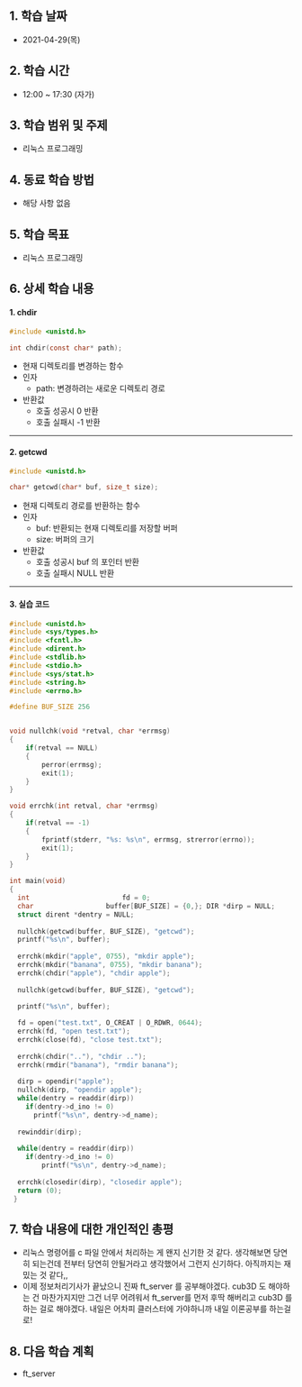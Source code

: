 

## 1. 학습 날짜

* 2021-04-29(목)



## 2. 학습 시간

* 12:00 ~ 17:30 (자가)



## 3. 학습 범위 및 주제

* 리눅스 프로그래밍



## 4. 동료 학습 방법

* 해당 사항 없음



## 5. 학습 목표

* 리눅스 프로그래밍



## 6. 상세 학습 내용

#### 1. chdir

```c
#include <unistd.h>

int chdir(const char* path);
```

* 현재 디렉토리를 변경하는 함수
* 인자
  * path: 변경하려는 새로운 디렉토리 경로
* 반환값
  * 호출 성공시 0 반환
  * 호출 실패시 -1 반환



<hr>

#### 2. getcwd

```c
#include <unistd.h>

char* getcwd(char* buf, size_t size);
```

* 현재 디렉토리 경로를 반환하는 함수
* 인자
  * buf: 반환되는 현재 디렉토리를 저장할 버퍼
  * size: 버퍼의 크기
* 반환값
  * 호출 성공시 buf 의 포인터 반환
  * 호출 실패시 NULL 반환



<hr>

#### 3. 실습 코드

```c
#include <unistd.h>
#include <sys/types.h>
#include <fcntl.h> 
#include <dirent.h> 
#include <stdlib.h> 
#include <stdio.h> 
#include <sys/stat.h> 
#include <string.h> 
#include <errno.h> 

#define BUF_SIZE 256


void nullchk(void *retval, char *errmsg)
{
	if(retval == NULL)
	{
		perror(errmsg);
		exit(1);
	}
}

void errchk(int retval, char *errmsg)
{
	if(retval == -1)
	{
		fprintf(stderr, "%s: %s\n", errmsg, strerror(errno)); 
		exit(1);
	} 
}

int main(void)
{
  int						fd = 0;
  char					buffer[BUF_SIZE] = {0,}; DIR *dirp = NULL;
  struct dirent	*dentry = NULL;
  
  nullchk(getcwd(buffer, BUF_SIZE), "getcwd");
  printf("%s\n", buffer);
  
  errchk(mkdir("apple", 0755), "mkdir apple"); 
  errchk(mkdir("banana", 0755), "mkdir banana");
  errchk(chdir("apple"), "chdir apple");
  
  nullchk(getcwd(buffer, BUF_SIZE), "getcwd");

  printf("%s\n", buffer);
  
  fd = open("test.txt", O_CREAT | O_RDWR, 0644); 
  errchk(fd, "open test.txt");
  errchk(close(fd), "close test.txt");
  
  errchk(chdir(".."), "chdir .."); 
  errchk(rmdir("banana"), "rmdir banana");
  
  dirp = opendir("apple"); 
  nullchk(dirp, "opendir apple");
  while(dentry = readdir(dirp)) 
  	if(dentry->d_ino != 0)
      printf("%s\n", dentry->d_name); 
  
  rewinddir(dirp);
  
  while(dentry = readdir(dirp)) 
  	if(dentry->d_ino != 0)
  		printf("%s\n", dentry->d_name);
  
  errchk(closedir(dirp), "closedir apple");
  return (0); 
 }
```



## 7. 학습 내용에 대한 개인적인 총평

* 리눅스 명령어를 c 파일 안에서 처리하는 게 왠지 신기한 것 같다. 생각해보면 당연히 되는건데 전부터 당연히 안될거라고 생각했어서 그런지 신기하다. 아직까지는 재밌는 것 같다,,
* 이제 정보처리기사가 끝났으니 진짜 ft_server 를 공부해야겠다. cub3D 도 해야하는 건 마찬가지지만 그건 너무 어려워서 ft_server를 먼저 후딱 해버리고 cub3D 를 하는 걸로 해야겠다. 내일은 어차피 클러스터에 가야하니까 내일 이론공부를 하는걸로!



## 8. 다음 학습 계획

* ft_server

